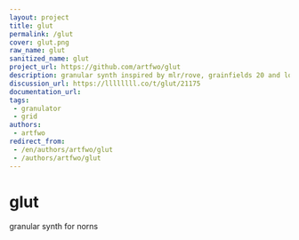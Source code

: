 ```yaml
---
layout: project
title: glut
permalink: /glut
cover: glut.png
raw_name: glut
sanitized_name: glut
project_url: https://github.com/artfwo/glut
description: granular synth inspired by mlr/rove, grainfields 20 and loomer cumulus
discussion_url: https://llllllll.co/t/glut/21175
documentation_url: 
tags:
 - granulator
 - grid
authors:
 - artfwo
redirect_from:
 - /en/authors/artfwo/glut
 - /authors/artfwo/glut
---
```

# glut
granular synth for norns
